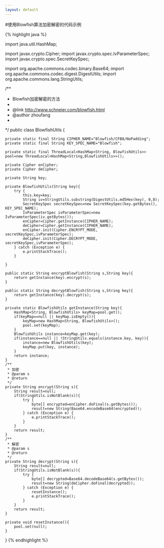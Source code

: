 ```yaml
---
layout: default
---
```


#使用Blowfish算法加密解密的代码示例

{% highlight java %}

import java.util.HashMap;

import javax.crypto.Cipher;
import javax.crypto.spec.IvParameterSpec;
import javax.crypto.spec.SecretKeySpec;

import org.apache.commons.codec.binary.Base64;
import org.apache.commons.codec.digest.DigestUtils;
import org.apache.commons.lang.StringUtils;

/**
 * Blowfish加密解密的方法
 * 
 * @link http://www.schneier.com/blowfish.html
 * @author zhoufang
 *
 */
public class BlowfishUtils {
	
	private static final String CIPHER_NAME="Blowfish/CFB8/NoPadding";
	private static final String KEY_SPEC_NAME="Blowfish";
	
	private static final ThreadLocal<HashMap<String, BlowfishUtils>> pool=new ThreadLocal<HashMap<String,BlowfishUtils>>();
	
	private Cipher enCipher;
	private Cipher deCipher;

	private String key;
	
	private BlowfishUtils(String key){
		try {
			this.key=key;
			String iv=StringUtils.substring(DigestUtils.md5Hex(key), 0,8);
			SecretKeySpec secretKeySpec=new SecretKeySpec(key.getBytes(), KEY_SPEC_NAME);
			IvParameterSpec ivParameterSpec=new IvParameterSpec(iv.getBytes());
			enCipher=Cipher.getInstance(CIPHER_NAME);
			deCipher=Cipher.getInstance(CIPHER_NAME);
			enCipher.init(Cipher.ENCRYPT_MODE, secretKeySpec,ivParameterSpec);
			deCipher.init(Cipher.DECRYPT_MODE, secretKeySpec,ivParameterSpec);
		} catch (Exception e) {
			e.printStackTrace();
		}
		
	}
	
	public static String encryptBlowfish(String s,String key){
		return getInstance(key).encrypt(s);
	}
	
	public static String decryptBlowfish(String s,String key){
		return getInstance(key).decrypt(s);
	}
	
	private static BlowfishUtils getInstance(String key){
		HashMap<String, BlowfishUtils> keyMap=pool.get();
		if(keyMap==null || keyMap.isEmpty()){
			keyMap=new HashMap<String, BlowfishUtils>();
			pool.set(keyMap);
		}
		BlowfishUtils instance=keyMap.get(key);
		if(instance==null || !StringUtils.equals(instance.key, key)){
			instance=new BlowfishUtils(key);
			keyMap.put(key, instance);
		}
		return instance;
	}
	/**
	 * 加密
	 * @param s
	 * @return
	 */
	private String encrypt(String s){
		String result=null;
		if(StringUtils.isNotBlank(s)){
			try {
				byte[] encrypted=enCipher.doFinal(s.getBytes());
				result=new String(Base64.encodeBase64(encrypted));
			} catch (Exception e) {
				e.printStackTrace();
			}
		}
		return result;
	}
	/**
	 * 解密
	 * @param s
	 * @return
	 */
	private String decrypt(String s){
		String result=null;
		if(StringUtils.isNotBlank(s)){
			try {
				byte[] decrypted=Base64.decodeBase64(s.getBytes());
				result=new String(deCipher.doFinal(decrypted));
			} catch (Exception e) {
				resetInstance();
				e.printStackTrace();
			}
		}
		return result;
	}
	
	private void resetInstance(){
		pool.set(null);
	}
}
{% endhighlight %}
